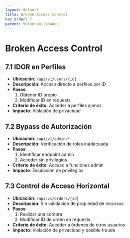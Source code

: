 ```yaml
---
layout: default
title: Broken Access Control
nav_order: 7
parent: Vulnerabilidades
---
```


# Broken Access Control

## 7.1 IDOR en Perfiles
- **Ubicación**: `/api/v1/users/{id}`
- **Descripción**: Acceso directo a perfiles por ID
- **Pasos**:
  1. Obtener ID propio
  2. Modificar ID en requests
- **Criterio de éxito**: Acceder a perfiles ajenos
- **Impacto**: Violación de privacidad

## 7.2 Bypass de Autorización
- **Ubicación**: `/api/v1/admin/*`
- **Descripción**: Verificación de roles inadecuada
- **Pasos**:
  1. Identificar endpoint admin
  2. Acceder sin privilegios
- **Criterio de éxito**: Acceso a funciones admin
- **Impacto**: Escalación de privilegios

## 7.3 Control de Acceso Horizontal
- **Ubicación**: `/api/v1/orders/{id}`
- **Descripción**: Sin validación de propiedad de recursos
- **Pasos**:
  1. Realizar una compra
  2. Modificar ID de orden en requests
- **Criterio de éxito**: Acceder a órdenes de otros usuarios
- **Impacto**: Violación de privacidad y posible fraude
